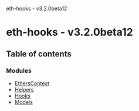 eth-hooks - v3.2.0beta12

# eth-hooks - v3.2.0beta12

## Table of contents

### Modules

- [EthersContext](modules/EthersContext.md)
- [Helpers](modules/Helpers.md)
- [Hooks](modules/Hooks.md)
- [Models](modules/Models.md)
